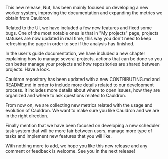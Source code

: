 This new release, Nut, has been mainly focused on developing a new worker system, improving the documentation and expanding the metrics we obtain from Cauldron.

Related to the UI, we have included a few new features and fixed some bugs. One of the most notable ones is that in "My projects" page, projects statuses are now updated in real time, this way you don't need to keep refreshing the page in order to see if the analysis has finished.

In the user's guide documentation, we have included a new chapter explaining how to manage several projects, actions that can be done so you can better manage your projects and how repositories are shared between projects. Have a look.

Cauldron repository has been updated with a new CONTRIBUTING.md and README.md in order to include more details related to our development process. It includes more details about where to open issues, how they are organized and where to ask questions related to Cauldron.

From now on, we are collecting new metrics related with the usage and evolution of Cauldron. We want to make sure you like Cauldron and we are in the right direction.

Finally mention that we have been focused on developing a new scheduler task system that will be more fair between users, manage more type of tasks and implement new features that you will like.

With nothing more to add, we hope you like this new release and any comment or feedback is welcome. See you in the next release!
